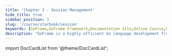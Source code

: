 ```yaml
---
title: 'Chapter 3 - Session Management'
hide_title: true
sidebar_position: 3
slug: '/course/starbook/session'
keywords: [GoFrame,GoFrame Framework,Documentation Site,Online Course,Programming Guide,Software Development,Application Framework Tutorial,Technical Documentation,Engineering Project]
description: "GoFrame is a highly efficient Go language development framework suitable for quickly building scalable applications. By using the GoFrame framework, developers can easily address complex project requirements while providing a rich set of functional modules to support various application scenarios."
---
```


import DocCardList from '@theme/DocCardList';

<DocCardList />